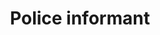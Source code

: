 ---
category: Evil user stories
extra:
- countermeasures:
  - As [stated in the docs](https://docs.cryptpad.org/en/user_guide/security.html#trust-assumptions)
    we cannot protect metadata.
  - The user's best bet is therefore to use Tor
title: Police informant
what: see who edited a document over its history
who: law enforcement officer
why: I can add to the data I am collecting about a movement to track it down
---